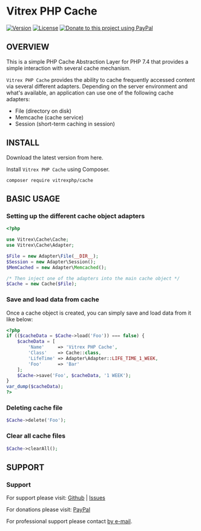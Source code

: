 Vitrex PHP Cache
================
[![Version](https://img.shields.io/badge/Version-1.0.0-green?style=for-the-badge)]()
[![License](https://img.shields.io/badge/License-MIT-yellowgreen?style=for-the-badge)]()
[![Donate to this project using PayPal](https://img.shields.io/badge/PayPal-Donate-blue?style=for-the-badge)](https://www.paypal.me/TKivits )

OVERVIEW
--------
This is a simple PHP Cache Abstraction Layer for PHP 7.4 that provides a
simple interaction with several cache mechanism.

`Vitrex PHP Cache` provides the ability to cache frequently accessed content via several different adapters.
Depending on the server environment and what's available, an application can use one of the following
cache adapters:

* File (directory on disk)
* Memcache (cache service)
* Session (short-term caching in session)

INSTALL
-------
Download the latest version from here.

Install `Vitrex PHP Cache` using Composer.

    composer require vitrexphp/cache

BASIC USAGE
-----------

### Setting up the different cache object adapters
```php
<?php

use Vitrex\Cache\Cache;
use Vitrex\Cache\Adapter;

$File = new Adapter\File(__DIR__);
$Session = new Adapter\Session();
$MemCached = new Adapter\Memcached();

/* Then inject one of the adapters into the main cache object */
$Cache = new Cache($File);
```

### Save and load data from cache

Once a cache object is created, you can simply save and load data from it like below:
```php
<?php
if (($cacheData = $Cache->load('Foo')) === false) {
	$cacheData = [
		'Name'     => 'Vitrex PHP Cache',
		'Class'    => Cache::class,
		'LifeTime' => Adapter\Adapter::LIFE_TIME_1_WEEK,
		'Foo'      => 'Bar'
	];
	$Cache->save('Foo', $cacheData, '1 WEEK');
}
var_dump($cacheData);
?>
```

### Deleting cache file

```php
$Cache->delete('Foo');
```

### Clear all cache files
```php
$Cache->clearAll();
```

SUPPORT
-------
### Support

For support please visit: [Github](https://github.com/VitrexPHP/Vitrex-PHP-Cache) | [Issues](https://github.com/VitrexPHP/Vitrex-PHP-Cache/issues)

For donations please visit: [PayPal](https://paypal.me/TommyK)

For professional support please contact [by e-mail](tommykivits@gmail.com).